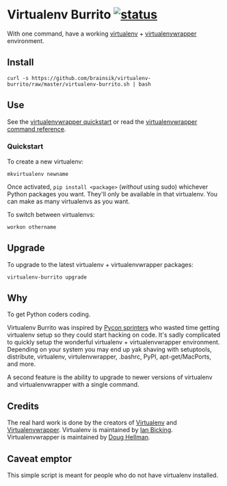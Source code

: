 # Virtualenv Burrito [![status](http://stillmaintained.com/brainsik/virtualenv-burrito.png)](http://stillmaintained.com/brainsik/virtualenv-burrito)

With one command, have a working [virtualenv](http://pypi.python.org/pypi/virtualenv) +
[virtualenvwrapper](http://pypi.python.org/pypi/virtualenvwrapper)
environment.

## Install

    curl -s https://github.com/brainsik/virtualenv-burrito/raw/master/virtualenv-burrito.sh | bash

## Use

See the
[virtualenvwrapper quickstart](http://www.doughellmann.com/docs/virtualenvwrapper/install.html#quick-start)
or read the
[virtualenvwrapper command reference](http://www.doughellmann.com/docs/virtualenvwrapper/command_ref.html).

### Quickstart

To create a new virtualenv:

    mkvirtualenv newname

Once activated, `pip install <package>` (_without_ using sudo) whichever Python
packages you want. They'll only be available in that virtualenv. You can make
as many virtualenvs as you want.

To switch between virtualenvs:

    workon othername

## Upgrade

To upgrade to the latest virtualenv + virtualenvwrapper packages:

    virtualenv-burrito upgrade

## Why

To get Python coders coding.

Virtualenv Burrito was inspired by
[Pycon sprinters](http://us.pycon.org/2011/sprints/) who wasted time getting
virtualenv setup so they could start hacking on code. It's sadly
complicated to quickly setup the wonderful virtualenv + virtualenvwrapper
environment. Depending on your system you may end up yak shaving with
setuptools, distribute, virtualenv, virtulenvwrapper, .bashrc, PyPI,
apt-get/MacPorts, and more.

A second feature is the ability to upgrade to newer versions of virtualenv and
virtualenvwrapper with a single command.

## Credits

The real hard work is done by the creators of
[Virtualenv](http://www.virtualenv.org/) and
[Virtualenvwrapper](http://www.doughellmann.com/projects/virtualenvwrapper/).
Virtualenv is maintained by [Ian Bicking](ianbicking.org/). Virtualenvwrapper
is maintained by [Doug Hellman](http://www.doughellmann.com/).

## Caveat emptor

This simple script is meant for people who do not have virtualenv installed.
